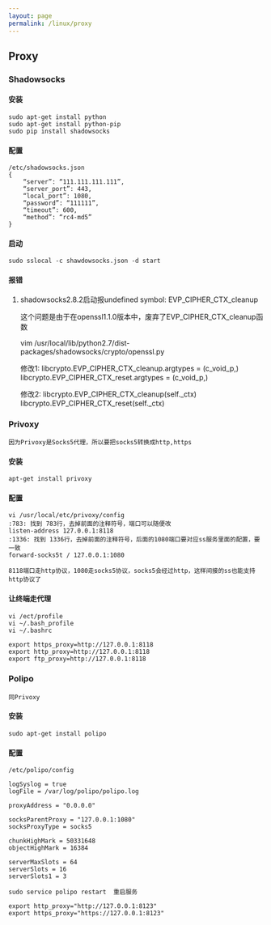 ```yaml
---
layout: page
permalink: /linux/proxy
---
```


## Proxy

### Shadowsocks

#### 安装

    sudo apt-get install python
    sudo apt-get install python-pip 
    sudo pip install shadowsocks

#### 配置
    /etc/shadowsocks.json
    { 
        “server”: “111.111.111.111”, 
        “server_port”: 443, 
        “local_port”: 1080, 
        “password”: “111111”, 
        “timeout”: 600, 
        “method”: “rc4-md5” 
    }

#### 启动
    
    sudo sslocal -c shawdowsocks.json -d start

#### 报错

1. shadowsocks2.8.2启动报undefined symbol: EVP_CIPHER_CTX_cleanup

    这个问题是由于在openssl1.1.0版本中，废弃了EVP_CIPHER_CTX_cleanup函数

    vim /usr/local/lib/python2.7/dist-packages/shadowsocks/crypto/openssl.py

    修改1: libcrypto.EVP_CIPHER_CTX_cleanup.argtypes = (c_void_p,) 
           libcrypto.EVP_CIPHER_CTX_reset.argtypes = (c_void_p,)

    修改2: libcrypto.EVP_CIPHER_CTX_cleanup(self._ctx) 
           libcrypto.EVP_CIPHER_CTX_reset(self._ctx)

### Privoxy
    因为Privoxy是Socks5代理，所以要把socks5转换成http,https

#### 安装

    apt-get install privoxy

#### 配置

    vi /usr/local/etc/privoxy/config
    :783: 找到 783行，去掉前面的注释符号，端口可以随便改
    listen-address 127.0.0.1:8118
    :1336: 找到 1336行，去掉前面的注释符号，后面的1080端口要对应ss服务里面的配置，要一致
    forward-socks5t / 127.0.0.1:1080

    8118端口走http协议，1080走socks5协议，socks5会经过http，这样间接的ss也能支持http协议了

#### 让终端走代理

    vi /ect/profile
    vi ~/.bash_profile
    vi ~/.bashrc
    
    export https_proxy=http://127.0.0.1:8118
    export http_proxy=http://127.0.0.1:8118
    export ftp_proxy=http://127.0.0.1:8118

### Polipo
    同Privoxy

#### 安装

    sudo apt-get install polipo  

#### 配置

    /etc/polipo/config

    logSyslog = true
    logFile = /var/log/polipo/polipo.log
    
    proxyAddress = "0.0.0.0"
    
    socksParentProxy = "127.0.0.1:1080"
    socksProxyType = socks5
    
    chunkHighMark = 50331648
    objectHighMark = 16384
    
    serverMaxSlots = 64
    serverSlots = 16
    serverSlots1 = 3

    sudo service polipo restart  重启服务

    export http_proxy="http://127.0.0.1:8123"  
    export https_proxy="https://127.0.0.1:8123" 


